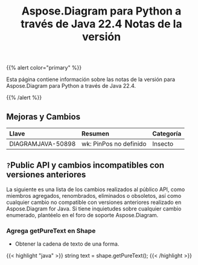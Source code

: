 ﻿---
title: Aspose.Diagram para Python a través de Java 22.4 Notas de la versión
type: docs
weight: 24
url: /es/java/aspose-diagram-for-python-via-java-22-4-release-notes/
---
{{% alert color="primary" %}}

Esta página contiene información sobre las notas de la versión para Aspose.Diagram para Python a través de Java 22.4.

{{% /alert %}}
## **Mejoras y Cambios**  ##

|**Llave**|**Resumen**|**Categoría**|
|:- |:- |:- |
|DIAGRAMJAVA-50898|wk: PinPos no definido|Insecto|

## `?`**Public API y cambios incompatibles con versiones anteriores**
La siguiente es una lista de los cambios realizados al público API, como miembros agregados, renombrados, eliminados o obsoletos, así como cualquier cambio no compatible con versiones anteriores realizado en Aspose.Diagram for Java. Si tiene inquietudes sobre cualquier cambio enumerado, plantéelo en el foro de soporte Aspose.Diagram.

### **Agrega getPureText en Shape**
- Obtener la cadena de texto de una forma.

{{< highlight "java" >}}
string text = shape.getPureText();
{{< /highlight >}}
